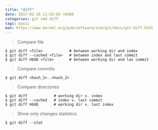 ```yaml
---
title: "diff"
date: 2017-02-25 11:53:03 +0100
categories: git cmd diff
tags: basic
man: https://www.kernel.org/pub/software/scm/git/docs/git-diff.html
---
```


> Compare file
> 
    $ git diff <file>            # between working dir and index
    $ git diff --cached <file>   # between index and last commit
    $ git diff HEAD <file>       # between working dir and las commit

<div></div> 

> Compare commits
>
    $ git diff <hash_1>..<hash_2>

<div></div>

> Compare directories
>
    $ git diff            # working dir v. index
    $ git diff --cached   # index v. last commit
    $ git diff HEAD       # working dir v. last index

<div></div>

> Show only changes statistics
>
    $ git diff --stat